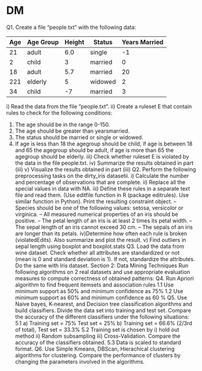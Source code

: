 # DM
Q1. Create a file “people.txt” with the following data:

| Age | Age Group | Height | Status  | Years Married |
|-----|-----------|--------|---------|---------------|
| 21  | adult     | 6.0    | single  | -1            |
| 2   | child     | 3      | married | 0             |
| 18  | adult     | 5.7    | married | 20            |
| 221 | elderly   | 5      | widowed | 2             |
| 34  | child     | -7     | married | 3             |

i) Read the data from the file “people.txt”.
ii) Create a ruleset E that contain rules to check for the following conditions:
1. The age should be in the range 0-150.
2. The age should be greater than yearsmarried.
3. The status should be married or single or widowed.
4. If age is less than 18 the agegroup should be child, if age is between 18 and 65 the agegroup
should be adult, if age is more than 65 the agegroup should be elderly.
iii) Check whether ruleset E is violated by the data in the file people.txt.
iv) Summarize the results obtained in part (iii)
v) Visualize the results obtained in part (iii)
Q2. Perform the following preprocessing tasks on the dirty_iris datasetii.
i) Calculate the number and percentage of observations that are complete.
ii) Replace all the special values in data with NA.
iii) Define these rules in a separate text file and read them.
(Use editfile function in R (package editrules). Use similar function in Python).
Print the resulting constraint object.
– Species should be one of the following values: setosa, versicolor or virginica.
– All measured numerical properties of an iris should be positive.
– The petal length of an iris is at least 2 times its petal width.
– The sepal length of an iris cannot exceed 30 cm.
– The sepals of an iris are longer than its petals.
iv)Determine how often each rule is broken (violatedEdits). Also summarize and plot the
result.
v) Find outliers in sepal length using boxplot and boxplot.stats
Q3. Load the data from wine dataset. Check whether all attributes are standardized or not (mean
is 0 and standard deviation is 1). If not, standardize the attributes. Do the same with Iris dataset.
Section 2: Data Mining Techniques
Run following algorithms on 2 real datasets and use appropriate evaluation measures to compute
correctness of obtained patterns:
Q4. Run Apriori algorithm to find frequent itemsets and association rules
1.1 Use minimum support as 50% and minimum confidence as 75%
1.2 Use minimum support as 60% and minimum confidence as 60 %
Q5. Use Naive bayes, K-nearest, and Decision tree classification algorithms and build classifiers.
Divide the data set into training and test set. Compare the accuracy of the different classifiers
under the following situations:
5.1 a) Training set = 75% Test set = 25% b) Training set = 66.6% (2/3rd of total), Test set =
33.3%
5.2 Training set is chosen by i) hold out method ii) Random subsampling iii) Cross-Validation.
Compare the accuracy of the classifiers obtained.
5.3 Data is scaled to standard format.
Q6. Use Simple Kmeans, DBScan, Hierachical clustering algorithms for clustering. Compare the
performance of clusters by changing the parameters involved in the algorithms.
